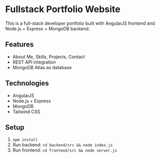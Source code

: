 # Fullstack Portfolio Website

This is a full-stack developer portfolio built with AngularJS frontend and Node.js + Express + MongoDB backend.

## Features
- About Me, Skills, Projects, Contact
- REST API integration
- MongoDB Atlas as database

## Technologies
- AngularJS
- Node.js + Express
- MongoDB
- Tailwind CSS

## Setup
1. `npm install`
2. Run backend: `cd backend/src && node index.js`
3. Run frontend: `cd frontend/src && node server.js`
